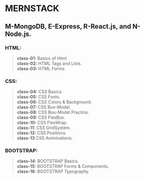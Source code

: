 # MERNSTACK  
## M-MongoDB,   E-Express,    R-React.js,   and   N-Node.js.
### HTML:
>**class-01:** Basics of Html.  
>**class-02:** HTML Tags and Lists.  
>**class-03:** HTML Forms.  
### CSS:
>**class-04:** CSS Basics.  
>**class-05:** CSS Fonts.  
>**class-06:** CSS Colors & Background.  
>**class-07:** CSS Box-Model.  
>**class-08:** CSS Box-Model Practice.  
>**class-09:** CSS FlexBox.  
>**class-10:** CSS FlexWrap.  
>**class-11:** CSS GridSystem.  
>**class-12:** CSS Positions.  
>**class-13** CSS Animinations.  
### BOOTSTRAP:
>**class-14:** BOOTSTRAP Basics.  
>**class-15:** BOOTSTRAP Forms & Components.  
>**class-16:** BOOTSTRAP Typography.  
